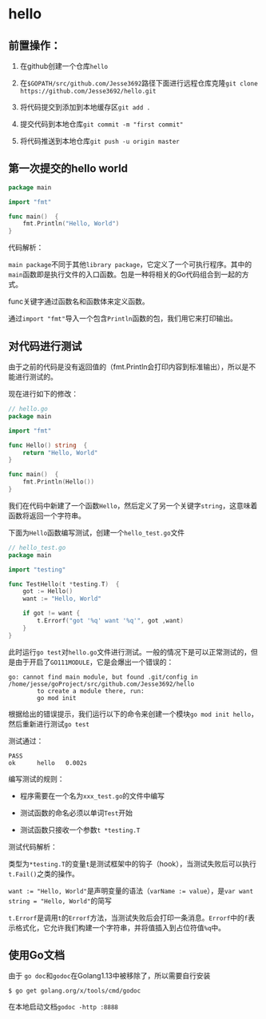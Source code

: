 # hello

## 前置操作：

1. 在github创建一个仓库`hello`

2. 在`$GOPATH/src/github.com/Jesse3692`路径下面进行远程仓库克隆`git clone https://github.com/Jesse3692/hello.git`

3. 将代码提交到添加到本地缓存区`git add .`

4. 提交代码到本地仓库`git commit -m "first commit"`

5. 将代码推送到本地仓库`git push -u origin master`

## 第一次提交的hello world

```go
package main

import "fmt"

func main()  {
	fmt.Println("Hello, World")
}
```

代码解析：

`main package`不同于其他`library package`，它定义了一个可执行程序。其中的`main`函数即是执行文件的入口函数。包是一种将相关的Go代码组合到一起的方式。

func关键字通过函数名和函数体来定义函数。

通过`import "fmt"`导入一个包含`Println`函数的包，我们用它来打印输出。

## 对代码进行测试

由于之前的代码是没有返回值的（fmt.Println会打印内容到标准输出），所以是不能进行测试的。

现在进行如下的修改：

```go
// hello.go
package main

import "fmt"

func Hello() string  {
	return "Hello, World"
}

func main()  {
	fmt.Println(Hello())
}
```

我们在代码中新建了一个函数`Hello`，然后定义了另一个关键字`string`，这意味着函数将返回一个字符串。

下面为`Hello`函数编写测试，创建一个`hello_test.go`文件

```go
// hello_test.go
package main

import "testing"

func TestHello(t *testing.T)  {
	got := Hello()
	want := "Hello, World"

	if got != want {
		t.Errorf("got '%q' want '%q'", got ,want)
	}
}
```

此时运行`go test`对`hello.go`文件进行测试。一般的情况下是可以正常测试的，但是由于开启了`GO111MODULE`，它是会爆出一个错误的：

```
go: cannot find main module, but found .git/config in /home/jesse/goProject/src/github.com/Jesse3692/hello
        to create a module there, run:
        go mod init
```

根据给出的错误提示，我们运行以下的命令来创建一个模块`go mod init hello`，然后重新进行测试`go test`

测试通过：

```
PASS
ok      hello   0.002s
```

编写测试的规则：

- 程序需要在一个名为`xxx_test.go`的文件中编写

- 测试函数的命名必须以单词`Test`开始

- 测试函数只接收一个参数`t *testing.T`

测试代码解析：

类型为`*testing.T`的变量`t`是测试框架中的钩子（hook），当测试失败后可以执行`t.Fail()`之类的操作。

`want := "Hello, World"`是声明变量的语法（`varName := value`），是`var want string = "Hello, World"`的简写

`t.Errorf`是调用`t`的`Errorf`方法，当测试失败后会打印一条消息。`Errorf`中的`f`表示格式化，它允许我们构建一个字符串，并将值插入到占位符值`%q`中。

## 使用Go文档

由于 `go doc`和`godoc`在Golang1.13中被移除了，所以需要自行安装

```shell
$ go get golang.org/x/tools/cmd/godoc
```

在本地启动文档`godoc -http :8888`